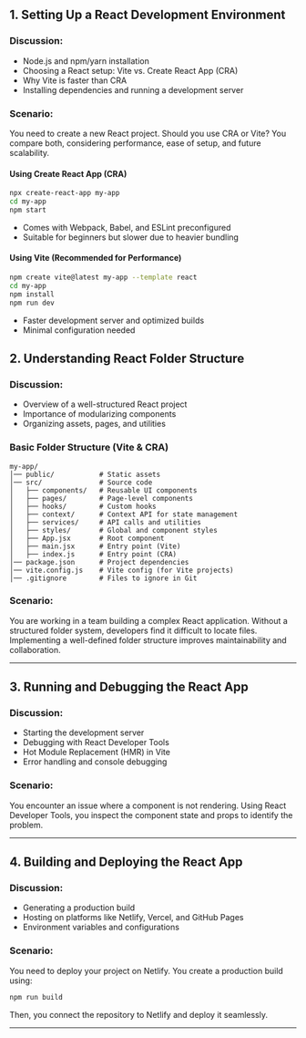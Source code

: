 ## **1. Setting Up a React Development Environment**
### **Discussion:**  
- Node.js and npm/yarn installation  
- Choosing a React setup: Vite vs. Create React App (CRA)  
- Why Vite is faster than CRA  
- Installing dependencies and running a development server  

### **Scenario:**  
You need to create a new React project. Should you use CRA or Vite? You compare both, considering performance, ease of setup, and future scalability.  

#### **Using Create React App (CRA)**  
```bash
npx create-react-app my-app
cd my-app
npm start
```
- Comes with Webpack, Babel, and ESLint preconfigured  
- Suitable for beginners but slower due to heavier bundling  

#### **Using Vite (Recommended for Performance)**  
```bash
npm create vite@latest my-app --template react
cd my-app
npm install
npm run dev
```
- Faster development server and optimized builds  
- Minimal configuration needed  

## **2. Understanding React Folder Structure**
### **Discussion:**  
- Overview of a well-structured React project  
- Importance of modularizing components  
- Organizing assets, pages, and utilities  

### **Basic Folder Structure (Vite & CRA)**
```
my-app/
│── public/           # Static assets
│── src/              # Source code
│   ├── components/   # Reusable UI components
│   ├── pages/        # Page-level components
│   ├── hooks/        # Custom hooks
│   ├── context/      # Context API for state management
│   ├── services/     # API calls and utilities
│   ├── styles/       # Global and component styles
│   ├── App.jsx       # Root component
│   ├── main.jsx      # Entry point (Vite)
│   ├── index.js      # Entry point (CRA)
│── package.json      # Project dependencies
│── vite.config.js    # Vite config (for Vite projects)
│── .gitignore        # Files to ignore in Git
```

### **Scenario:**  
You are working in a team building a complex React application. Without a structured folder system, developers find it difficult to locate files. Implementing a well-defined folder structure improves maintainability and collaboration.

---

## **3. Running and Debugging the React App**
### **Discussion:**  
- Starting the development server  
- Debugging with React Developer Tools  
- Hot Module Replacement (HMR) in Vite  
- Error handling and console debugging  

### **Scenario:**  
You encounter an issue where a component is not rendering. Using React Developer Tools, you inspect the component state and props to identify the problem.

---

## **4. Building and Deploying the React App**
### **Discussion:**  
- Generating a production build  
- Hosting on platforms like Netlify, Vercel, and GitHub Pages  
- Environment variables and configurations  

### **Scenario:**  
You need to deploy your project on Netlify. You create a production build using:  
```bash
npm run build
```
Then, you connect the repository to Netlify and deploy it seamlessly.

---
